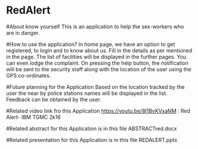 # RedAlert
#About know yourself
This is an application to help the sex-workers who are in danger.

#How to use the application?
In home page, we have an option to get registered, to login and to know about us.
Fill in the details as per mentioned in the page.
The list of facilities will be displayed in the further pages.
You can even lodge the complaint.
On pressing the help button, the notification will be sent to the security staff along with the location of the user using the GPS co-ordinates.

#Future planning for the Application
Based on the location tracked by the user the near by police stations names will be displayed in the list.
Feedback can be obtained by the user.

#Related video link fro this Application
https://youtu.be/8l1ByKVxaNM : Red Alert- IBM TGMC 2k16

#Related abstract for this Application is in this file
ABSTRACTred.docx 

#Related presentation for this Application is in this file
REDALERT.pptx
